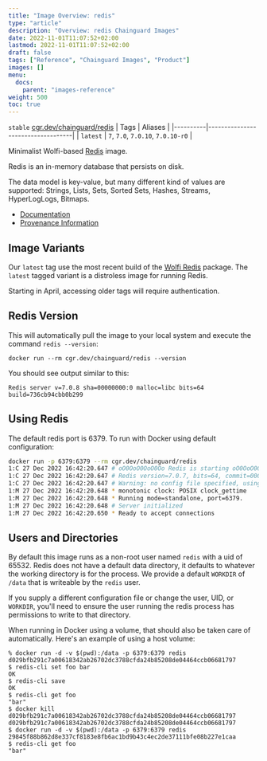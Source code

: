 ```yaml
---
title: "Image Overview: redis"
type: "article"
description: "Overview: redis Chainguard Images"
date: 2022-11-01T11:07:52+02:00
lastmod: 2022-11-01T11:07:52+02:00
draft: false
tags: ["Reference", "Chainguard Images", "Product"]
images: []
menu:
  docs:
    parent: "images-reference"
weight: 500
toc: true
---
```


`stable` [cgr.dev/chainguard/redis](https://github.com/chainguard-images/images/tree/main/images/redis)
| Tags     | Aliases                           |
|----------|-----------------------------------|
| `latest` | `7`, `7.0`, `7.0.10`, `7.0.10-r0` |



Minimalist Wolfi-based [Redis](https://github.com/redis/redis) image.

Redis is an in-memory database that persists on disk.

The data model is key-value, but many different kind of values are supported: Strings, Lists, Sets, Sorted Sets, Hashes, Streams, HyperLogLogs, Bitmaps.

- [Documentation](https://edu.chainguard.dev/chainguard/chainguard-images/reference/redis)
- [Provenance Information](https://edu.chainguard.dev/chainguard/chainguard-images/reference/redis/provenance_info/)

## Image Variants 

Our `latest` tag use the most recent build of the [Wolfi Redis](https://github.com/wolfi-dev/os/blob/main/redis.yaml) package.
The `latest` tagged variant is a distroless image for running Redis.

Starting in April, accessing older tags will require authentication.

## Redis Version
This will automatically pull the image to your local system and execute the command `redis --version`:

```shell
docker run --rm cgr.dev/chainguard/redis --version
```

You should see output similar to this:

```
Redis server v=7.0.8 sha=00000000:0 malloc=libc bits=64 build=736cb94cbb0b299
```

## Using Redis

The default redis port is 6379.
To run with Docker using default configuration:

```sh
docker run -p 6379:6379 --rm cgr.dev/chainguard/redis
1:C 27 Dec 2022 16:42:20.647 # oO0OoO0OoO0Oo Redis is starting oO0OoO0OoO0Oo
1:C 27 Dec 2022 16:42:20.647 # Redis version=7.0.7, bits=64, commit=00000000, modified=0, pid=1, just started
1:C 27 Dec 2022 16:42:20.647 # Warning: no config file specified, using the default config. In order to specify a config file use redis-server /path/to/redis.conf
1:M 27 Dec 2022 16:42:20.648 * monotonic clock: POSIX clock_gettime
1:M 27 Dec 2022 16:42:20.648 * Running mode=standalone, port=6379.
1:M 27 Dec 2022 16:42:20.648 # Server initialized
1:M 27 Dec 2022 16:42:20.650 * Ready to accept connections
```

## Users and Directories

By default this image runs as a non-root user named `redis` with a uid of 65532.
Redis does not have a default data directory, it defaults to whatever the working directory is for the process.
We provide a default `WORKDIR` of `/data` that is writeable by the `redis` user.

If you supply a different configuration file or change the user, UID, or `WORKDIR`, you'll need to ensure the user running the redis
process has permissions to write to that directory.

When running in Docker using a volume, that should also be taken care of automatically.
Here's an example of using a host volume:

```
% docker run -d -v $(pwd):/data -p 6379:6379 redis
d029bfb291c7a00618342ab26702dc3788cfda24b85208de04464ccb06681797
$ redis-cli set foo bar
OK
$ redis-cli save
OK
$ redis-cli get foo
"bar"
$ docker kill d029bfb291c7a00618342ab26702dc3788cfda24b85208de04464ccb06681797
d029bfb291c7a00618342ab26702dc3788cfda24b85208de04464ccb06681797
$ docker run -d -v $(pwd):/data -p 6379:6379 redis
29845f88b862d8e337cf8183e8fb6ac1bd9b43c4ec2de37111bfe08b227e1caa
$ redis-cli get foo
"bar"
```
